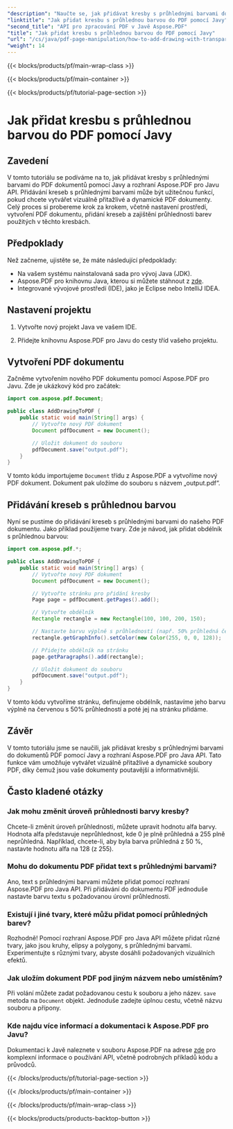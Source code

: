 ```yaml
---
"description": "Naučte se, jak přidávat kresby s průhlednými barvami do PDF pomocí Javy a Aspose.PDF pro Javu. Vytvářejte dynamické a vizuálně přitažlivé PDF s podrobnými pokyny a příklady kódu."
"linktitle": "Jak přidat kresbu s průhlednou barvou do PDF pomocí Javy"
"second_title": "API pro zpracování PDF v Javě Aspose.PDF"
"title": "Jak přidat kresbu s průhlednou barvou do PDF pomocí Javy"
"url": "/cs/java/pdf-page-manipulation/how-to-add-drawing-with-transparent-color-in-pdf-using-java/"
"weight": 14
---
```


{{< blocks/products/pf/main-wrap-class >}}

{{< blocks/products/pf/main-container >}}

{{< blocks/products/pf/tutorial-page-section >}}

# Jak přidat kresbu s průhlednou barvou do PDF pomocí Javy


## Zavedení

V tomto tutoriálu se podíváme na to, jak přidávat kresby s průhlednými barvami do PDF dokumentů pomocí Javy a rozhraní Aspose.PDF pro Javu API. Přidávání kreseb s průhlednými barvami může být užitečnou funkcí, pokud chcete vytvářet vizuálně přitažlivé a dynamické PDF dokumenty. Celý proces si probereme krok za krokem, včetně nastavení prostředí, vytvoření PDF dokumentu, přidání kreseb a zajištění průhlednosti barev použitých v těchto kresbách.

## Předpoklady

Než začneme, ujistěte se, že máte následující předpoklady:

- Na vašem systému nainstalovaná sada pro vývoj Java (JDK).
- Aspose.PDF pro knihovnu Java, kterou si můžete stáhnout z [zde](https://releases.aspose.com/pdf/java/).
- Integrované vývojové prostředí (IDE), jako je Eclipse nebo IntelliJ IDEA.

## Nastavení projektu

1. Vytvořte nový projekt Java ve vašem IDE.

2. Přidejte knihovnu Aspose.PDF pro Javu do cesty tříd vašeho projektu.

## Vytvoření PDF dokumentu

Začněme vytvořením nového PDF dokumentu pomocí Aspose.PDF pro Javu. Zde je ukázkový kód pro začátek:

```java
import com.aspose.pdf.Document;

public class AddDrawingToPDF {
    public static void main(String[] args) {
        // Vytvořte nový PDF dokument
        Document pdfDocument = new Document();

        // Uložit dokument do souboru
        pdfDocument.save("output.pdf");
    }
}
```

V tomto kódu importujeme `Document` třídu z Aspose.PDF a vytvoříme nový PDF dokument. Dokument pak uložíme do souboru s názvem „output.pdf“.

## Přidávání kreseb s průhlednou barvou

Nyní se pustíme do přidávání kreseb s průhlednými barvami do našeho PDF dokumentu. Jako příklad použijeme tvary. Zde je návod, jak přidat obdélník s průhlednou barvou:

```java
import com.aspose.pdf.*;

public class AddDrawingToPDF {
    public static void main(String[] args) {
        // Vytvořte nový PDF dokument
        Document pdfDocument = new Document();

        // Vytvořte stránku pro přidání kresby
        Page page = pdfDocument.getPages().add();

        // Vytvořte obdélník
        Rectangle rectangle = new Rectangle(100, 100, 200, 150);

        // Nastavte barvu výplně s průhledností (např. 50% průhledná červená)
        rectangle.getGraphInfo().setColor(new Color(255, 0, 0, 128));

        // Přidejte obdélník na stránku
        page.getParagraphs().add(rectangle);

        // Uložit dokument do souboru
        pdfDocument.save("output.pdf");
    }
}
```

V tomto kódu vytvoříme stránku, definujeme obdélník, nastavíme jeho barvu výplně na červenou s 50% průhledností a poté jej na stránku přidáme.

## Závěr

V tomto tutoriálu jsme se naučili, jak přidávat kresby s průhlednými barvami do dokumentů PDF pomocí Javy a rozhraní Aspose.PDF pro Java API. Tato funkce vám umožňuje vytvářet vizuálně přitažlivé a dynamické soubory PDF, díky čemuž jsou vaše dokumenty poutavější a informativnější.

## Často kladené otázky

### Jak mohu změnit úroveň průhlednosti barvy kresby?

Chcete-li změnit úroveň průhlednosti, můžete upravit hodnotu alfa barvy. Hodnota alfa představuje neprůhlednost, kde 0 je plně průhledná a 255 plně neprůhledná. Například, chcete-li, aby byla barva průhledná z 50 %, nastavte hodnotu alfa na 128 (z 255).

### Mohu do dokumentu PDF přidat text s průhlednými barvami?

Ano, text s průhlednými barvami můžete přidat pomocí rozhraní Aspose.PDF pro Java API. Při přidávání do dokumentu PDF jednoduše nastavte barvu textu s požadovanou úrovní průhlednosti.

### Existují i jiné tvary, které můžu přidat pomocí průhledných barev?

Rozhodně! Pomocí rozhraní Aspose.PDF pro Java API můžete přidat různé tvary, jako jsou kruhy, elipsy a polygony, s průhlednými barvami. Experimentujte s různými tvary, abyste dosáhli požadovaných vizuálních efektů.

### Jak uložím dokument PDF pod jiným názvem nebo umístěním?

Při volání můžete zadat požadovanou cestu k souboru a jeho název. `save` metoda na `Document` objekt. Jednoduše zadejte úplnou cestu, včetně názvu souboru a přípony.

### Kde najdu více informací a dokumentaci k Aspose.PDF pro Javu?

Dokumentaci k Javě naleznete v souboru Aspose.PDF na adrese [zde](https://reference.aspose.com/pdf/java/) pro komplexní informace o používání API, včetně podrobných příkladů kódu a průvodců.

{{< /blocks/products/pf/tutorial-page-section >}}

{{< /blocks/products/pf/main-container >}}

{{< /blocks/products/pf/main-wrap-class >}}

{{< blocks/products/products-backtop-button >}}